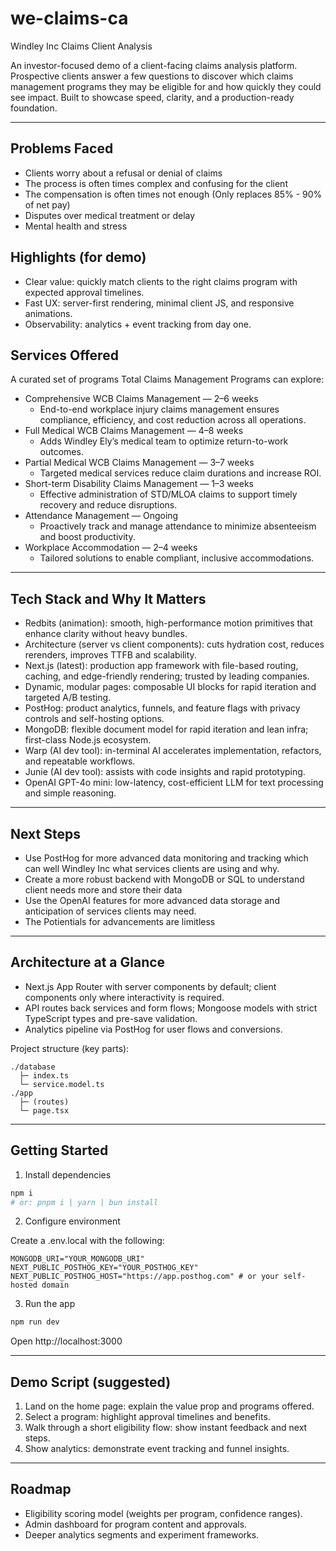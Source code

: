 # we-claims-ca

Windley Inc Claims Client Analysis

An investor-focused demo of a client-facing claims analysis platform. Prospective clients answer a few questions to discover which claims management programs they may be eligible for and how quickly they could see impact. Built to showcase speed, clarity, and a production-ready foundation.

---
## Problems Faced
- Clients worry about a refusal or denial of claims
- The process is often times complex and confusing for the client
- The compensation is often times not enough (Only replaces 85% - 90% of net pay)
- Disputes over medical treatment or delay
- Mental health and stress

## Highlights (for demo)
- Clear value: quickly match clients to the right claims program with expected approval timelines.
- Fast UX: server-first rendering, minimal client JS, and responsive animations.
- Observability: analytics + event tracking from day one.

## Services Offered
A curated set of programs Total Claims Management Programs can explore:

- Comprehensive WCB Claims Management — 2–6 weeks
  - End-to-end workplace injury claims management ensures compliance, efficiency, and cost reduction across all operations.
- Full Medical WCB Claims Management — 4–8 weeks
  - Adds Windley Ely’s medical team to optimize return-to-work outcomes.
- Partial Medical WCB Claims Management — 3–7 weeks
  - Targeted medical services reduce claim durations and increase ROI.
- Short-term Disability Claims Management — 1–3 weeks
  - Effective administration of STD/MLOA claims to support timely recovery and reduce disruptions.
- Attendance Management — Ongoing
  - Proactively track and manage attendance to minimize absenteeism and boost productivity.
- Workplace Accommodation — 2–4 weeks
  - Tailored solutions to enable compliant, inclusive accommodations.

---

## Tech Stack and Why It Matters
- Redbits (animation): smooth, high-performance motion primitives that enhance clarity without heavy bundles.
- Architecture (server vs client components): cuts hydration cost, reduces rerenders, improves TTFB and scalability.
- Next.js (latest): production app framework with file-based routing, caching, and edge-friendly rendering; trusted by leading companies.
- Dynamic, modular pages: composable UI blocks for rapid iteration and targeted A/B testing.
- PostHog: product analytics, funnels, and feature flags with privacy controls and self-hosting options.
- MongoDB: flexible document model for rapid iteration and lean infra; first-class Node.js ecosystem.
- Warp (AI dev tool): in-terminal AI accelerates implementation, refactors, and repeatable workflows.
- Junie (AI dev tool): assists with code insights and rapid prototyping.
- OpenAI GPT-4o mini: low-latency, cost-efficient LLM for text processing and simple reasoning.

---
## Next Steps
- Use PostHog for more advanced data monitoring and tracking which can well Windley Inc what services clients are using and why.
- Create a more robust backend with MongoDB or SQL to understand client needs more and store their data
- Use the OpenAI features for more advanced data storage and anticipation of services clients may need.
- The Potientials for advancements are limitless  

---

## Architecture at a Glance
- Next.js App Router with server components by default; client components only where interactivity is required.
- API routes back services and form flows; Mongoose models with strict TypeScript types and pre-save validation.
- Analytics pipeline via PostHog for user flows and conversions.

Project structure (key parts):

```
./database
  ├─ index.ts
  └─ service.model.ts
./app
  ├─ (routes)
  └─ page.tsx
```

---

## Getting Started

1) Install dependencies

```bash
npm i
# or: pnpm i | yarn | bun install
```

2) Configure environment

Create a .env.local with the following:

```
MONGODB_URI="YOUR_MONGODB_URI"
NEXT_PUBLIC_POSTHOG_KEY="YOUR_POSTHOG_KEY"
NEXT_PUBLIC_POSTHOG_HOST="https://app.posthog.com" # or your self-hosted domain
```

3) Run the app

```bash
npm run dev
```

Open http://localhost:3000

---

## Demo Script (suggested)
1) Land on the home page: explain the value prop and programs offered.
2) Select a program: highlight approval timelines and benefits.
3) Walk through a short eligibility flow: show instant feedback and next steps.
4) Show analytics: demonstrate event tracking and funnel insights.

---

## Roadmap
- Eligibility scoring model (weights per program, confidence ranges).
- Admin dashboard for program content and approvals.
- Deeper analytics segments and experiment frameworks.
